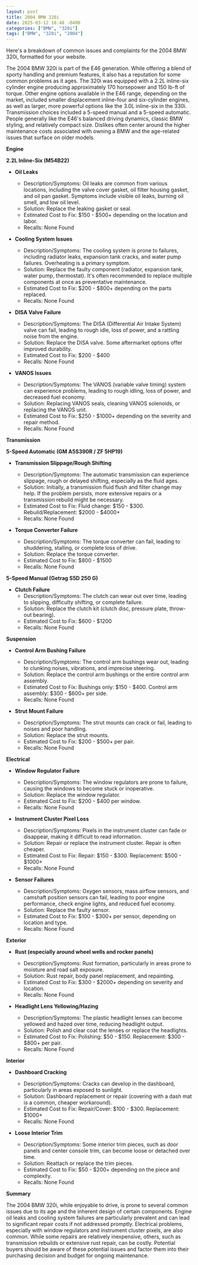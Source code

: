 ```yaml
---
layout: post
title: 2004 BMW 320i
date: 2025-03-12 16:48 -0400
categories: ["BMW", "320i"]
tags: ["BMW", "320i", "2004"]
---
```

Here's a breakdown of common issues and complaints for the 2004 BMW 320i, formatted for your website.

The 2004 BMW 320i is part of the E46 generation. While offering a blend of sporty handling and premium features, it also has a reputation for some common problems as it ages. The 320i was equipped with a 2.2L inline-six cylinder engine producing approximately 170 horsepower and 150 lb-ft of torque. Other engine options available in the E46 range, depending on the market, included smaller displacement inline-four and six-cylinder engines, as well as larger, more powerful options like the 3.0L inline-six in the 330i. Transmission choices included a 5-speed manual and a 5-speed automatic. People generally like the E46's balanced driving dynamics, classic BMW styling, and relatively compact size. Dislikes often center around the higher maintenance costs associated with owning a BMW and the age-related issues that surface on older models.

**Engine**

**2.2L Inline-Six (M54B22)**

*   **Oil Leaks**
    *   Description/Symptoms: Oil leaks are common from various locations, including the valve cover gasket, oil filter housing gasket, and oil pan gasket. Symptoms include visible oil leaks, burning oil smell, and low oil level.
    *   Solution: Replace the leaking gasket or seal.
    *   Estimated Cost to Fix: $150 - $500+ depending on the location and labor.
    *   Recalls: None Found

*   **Cooling System Issues**
    *   Description/Symptoms: The cooling system is prone to failures, including radiator leaks, expansion tank cracks, and water pump failures. Overheating is a primary symptom.
    *   Solution: Replace the faulty component (radiator, expansion tank, water pump, thermostat). It's often recommended to replace multiple components at once as preventative maintenance.
    *   Estimated Cost to Fix: $200 - $800+ depending on the parts replaced.
    *   Recalls: None Found

*   **DISA Valve Failure**
    *   Description/Symptoms: The DISA (Differential Air Intake System) valve can fail, leading to rough idle, loss of power, and a rattling noise from the engine.
    *   Solution: Replace the DISA valve. Some aftermarket options offer improved durability.
    *   Estimated Cost to Fix: $200 - $400
    *   Recalls: None Found

*   **VANOS Issues**
    *   Description/Symptoms: The VANOS (variable valve timing) system can experience problems, leading to rough idling, loss of power, and decreased fuel economy.
    *   Solution: Replacing VANOS seals, cleaning VANOS solenoids, or replacing the VANOS unit.
    *   Estimated Cost to Fix: $250 - $1000+ depending on the severity and repair method.
    *   Recalls: None Found

**Transmission**

**5-Speed Automatic (GM A5S390R / ZF 5HP19)**

*   **Transmission Slippage/Rough Shifting**
    *   Description/Symptoms: The automatic transmission can experience slippage, rough or delayed shifting, especially as the fluid ages.
    *   Solution: Initially, a transmission fluid flush and filter change may help. If the problem persists, more extensive repairs or a transmission rebuild might be necessary.
    *   Estimated Cost to Fix: Fluid change: $150 - $300. Rebuild/Replacement: $2000 - $4000+
    *   Recalls: None Found

*   **Torque Converter Failure**
    *   Description/Symptoms: The torque converter can fail, leading to shuddering, stalling, or complete loss of drive.
    *   Solution: Replace the torque converter.
    *   Estimated Cost to Fix: $800 - $1500
    *   Recalls: None Found

**5-Speed Manual (Getrag S5D 250 G)**

*   **Clutch Failure**
    *   Description/Symptoms: The clutch can wear out over time, leading to slipping, difficulty shifting, or complete failure.
    *   Solution: Replace the clutch kit (clutch disc, pressure plate, throw-out bearing).
    *   Estimated Cost to Fix: $600 - $1200
    *   Recalls: None Found

**Suspension**

*   **Control Arm Bushing Failure**
    *   Description/Symptoms: The control arm bushings wear out, leading to clunking noises, vibrations, and imprecise steering.
    *   Solution: Replace the control arm bushings or the entire control arm assembly.
    *   Estimated Cost to Fix: Bushings only: $150 - $400. Control arm assembly: $300 - $600+ per side.
    *   Recalls: None Found

*   **Strut Mount Failure**
    *   Description/Symptoms: The strut mounts can crack or fail, leading to noises and poor handling.
    *   Solution: Replace the strut mounts.
    *   Estimated Cost to Fix: $200 - $500+ per pair.
    *   Recalls: None Found

**Electrical**

*   **Window Regulator Failure**
    *   Description/Symptoms: The window regulators are prone to failure, causing the windows to become stuck or inoperative.
    *   Solution: Replace the window regulator.
    *   Estimated Cost to Fix: $200 - $400 per window.
    *   Recalls: None Found

*   **Instrument Cluster Pixel Loss**
    *   Description/Symptoms: Pixels in the instrument cluster can fade or disappear, making it difficult to read information.
    *   Solution: Repair or replace the instrument cluster. Repair is often cheaper.
    *   Estimated Cost to Fix: Repair: $150 - $300. Replacement: $500 - $1000+
    *   Recalls: None Found

*   **Sensor Failures**
    *   Description/Symptoms: Oxygen sensors, mass airflow sensors, and camshaft position sensors can fail, leading to poor engine performance, check engine lights, and reduced fuel economy.
    *   Solution: Replace the faulty sensor.
    *   Estimated Cost to Fix: $100 - $300+ per sensor, depending on location and type.
    *   Recalls: None Found

**Exterior**

*   **Rust (especially around wheel wells and rocker panels)**
    *   Description/Symptoms: Rust formation, particularly in areas prone to moisture and road salt exposure.
    *   Solution: Rust repair, body panel replacement, and repainting.
    *   Estimated Cost to Fix: $300 - $2000+ depending on severity and location.
    *   Recalls: None Found

*   **Headlight Lens Yellowing/Hazing**
    *   Description/Symptoms: The plastic headlight lenses can become yellowed and hazed over time, reducing headlight output.
    *   Solution: Polish and clear coat the lenses or replace the headlights.
    *   Estimated Cost to Fix: Polishing: $50 - $150. Replacement: $300 - $800+ per pair.
    *   Recalls: None Found

**Interior**

*   **Dashboard Cracking**
    *   Description/Symptoms: Cracks can develop in the dashboard, particularly in areas exposed to sunlight.
    *   Solution: Dashboard replacement or repair (covering with a dash mat is a common, cheaper workaround).
    *   Estimated Cost to Fix: Repair/Cover: $100 - $300. Replacement: $1000+
    *   Recalls: None Found

*   **Loose Interior Trim**
    *   Description/Symptoms: Some interior trim pieces, such as door panels and center console trim, can become loose or detached over time.
    *   Solution: Reattach or replace the trim pieces.
    *   Estimated Cost to Fix: $50 - $200+ depending on the piece and complexity.
    *   Recalls: None Found

**Summary**

The 2004 BMW 320i, while enjoyable to drive, is prone to several common issues due to its age and the inherent design of certain components. Engine oil leaks and cooling system failures are particularly prevalent and can lead to significant repair costs if not addressed promptly. Electrical problems, especially with window regulators and instrument cluster pixels, are also common. While some repairs are relatively inexpensive, others, such as transmission rebuilds or extensive rust repair, can be costly. Potential buyers should be aware of these potential issues and factor them into their purchasing decision and budget for ongoing maintenance.

